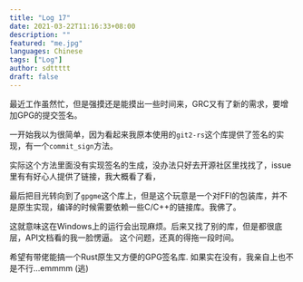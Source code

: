 ```yaml
---
title: "Log 17"
date: 2021-03-22T11:16:33+08:00
description: ""
featured: "me.jpg"
languages: Chinese
tags: ["Log"]
author: sdttttt
draft: false
---
```


最近工作虽然忙，但是强摸还是能摸出一些时间来，GRC又有了新的需求，要增加GPG的提交签名。

一开始我以为很简单，因为看起来我原本使用的`git2-rs`这个库提供了签名的实现，有一个`commit_sign`方法。

实际这个方法里面没有实现签名的生成，没办法只好去开源社区里找找了，issue里有有好心人提供了链接，我大概看了看，

最后把目光转向到了`gpgme`这个库上，但是这个玩意是一个对FFI的包装库，并不是原生实现，编译的时候需要依赖一些C/C++的链接库。我佛了。

这就意味这在Windows上的运行会出现麻烦。后来又找了别的库，但是都很底层，API文档看的我一脸愣逼。
这个问题，还真的得拖一段时间。

希望有带佬能搞一个Rust原生又方便的GPG签名库. 如果实在没有，我亲自上也不是不行...emmmm (逃)